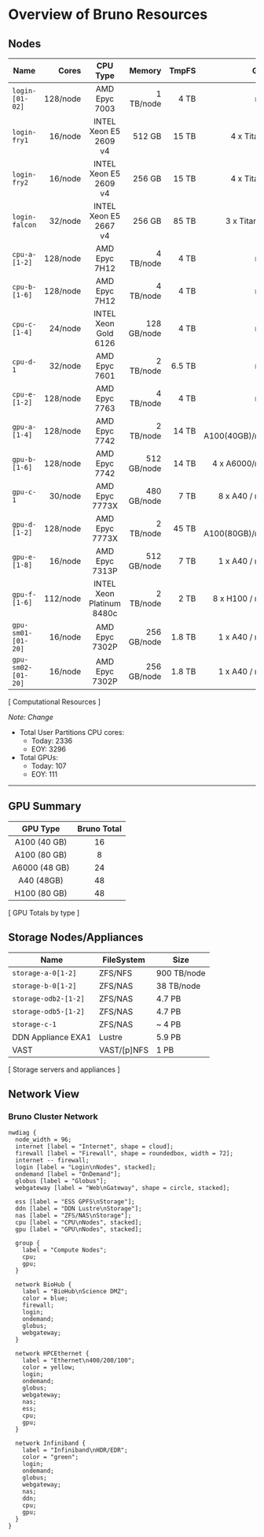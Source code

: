 # Overview of Bruno Resources

## Nodes

| Name              | Cores     | CPU Type | Memory      | TmpFS    | GPUs                | GPU Type |
| ----------------- | --------: | :------: | ----------: | -------: | ------------------: | :------: |
|`login-[01-02]`    |  128/node |  AMD Epyc 7003   | 1 TB/node   | 4 TB     | none                | N/A      |
|`login-fry1`       |  16/node  |  INTEL Xeon E5 2609 v4   | 512 GB      | 15 TB    | 4 x TitanXP         | PCIe     |
|`login-fry2`       |  16/node  |  INTEL Xeon E5 2609 v4   | 256 GB      | 15 TB    | 4 x TitanXP         | PCIe     |
|`login-falcon`     |  32/node  |  INTEL Xeon E5 2667 v4  | 256 GB      | 85 TB    | 3 x TitanRTX        | PCIe     |
|`cpu-a-[1-2]`      |  128/node |  AMD Epyc 7H12   | 4 TB/node   | 4 TB     | none                | N/A      |
|`cpu-b-[1-6]`      |  128/node |  AMD Epyc 7H12   | 4 TB/node   | 4 TB     | none                | N/A      |
|`cpu-c-[1-4]`      |  24/node  |  INTEL Xeon Gold 6126  | 128 GB/node | 4 TB     | none                | N/A      |
|`cpu-d-1`          |  32/node  |  AMD Epyc 7601   | 2 TB/node   | 6.5 TB   | none                | N/A      |
|`cpu-e-[1-2]`      |  128/node |  AMD Epyc 7763   | 4 TB/node   | 4 TB     | none                | N/A      |
|`gpu-a-[1-4]`      |  128/node |  AMD Epyc 7742   | 2 TB/node   | 14 TB    | 4 x A100(40GB)/node | SXM4     |
|`gpu-b-[1-6]`      |  128/node |  AMD Epyc 7742   | 512 GB/node | 14 TB    | 4 x A6000/node      | PCIe     |
|`gpu-c-1`      |  30/node  |  AMD Epyc 7773X   | 480 GB/node | 7 TB     | 8 x A40 / node      | PCIe SLI |
|`gpu-d-[1-2]`      |  128/node |  AMD Epyc 7773X   | 2 TB/node   | 45 TB    | 4 x A100(80GB)/node | SXM4     |
|`gpu-e-[1-8]`      |  16/node  |  AMD Epyc 7313P   | 512 GB/node | 7 TB     | 1 x A40 / node      | PCIe     |
|`gpu-f-[1-6]` |  112/node  |  INTEL Xeon Platinum 8480c   | 2 TB/node | 2 TB   | 8 x H100 / node      | SXM4     |
|`gpu-sm01-[01-20]` |  16/node  |  AMD Epyc 7302P   | 256 GB/node | 1.8 TB   | 1 x A40 / node      | PCIe     |
|`gpu-sm02-[01-20]` |  16/node  |  AMD Epyc 7302P   | 256 GB/node | 1.8 TB   | 1 x A40 / node      | PCIe     |
[ Computational Resources ]

*Note: Change*

* Total User Partitions CPU cores: 
    * Today: 2336
    * EOY: 3296
* Total GPUs: 
    * Today: 107
    * EOY: 111

<hr>

## GPU Summary

| GPU Type       | Bruno Total            |
| :------------: | :--------------------: |
| A100 (40 GB)   | 16                     |
| A100 (80 GB)   | 8                      |
| A6000 (48 GB)  | 24                     |
| A40 (48GB)     | 48                     |
| H100 (80 GB) | 48 |
[ GPU Totals by type ]

## Storage Nodes/Appliances

| Name                 | FileSystem   | Size        |
| -------------------- | ------------ | ----------- |
| `storage-a-0[1-2]`   | ZFS/NFS      | 900 TB/node |
| `storage-b-0[1-2]`   | ZFS/NAS      | 38 TB/node  |
| `storage-odb2-[1-2]` | ZFS/NAS      | 4.7 PB      |
| `storage-odb5-[1-2]` | ZFS/NAS      | 4.7 PB      |
| `storage-c-1`        | ZFS/NAS      | ~ 4 PB      |
| DDN Appliance EXA1   | Lustre       | 5.9 PB      |
| VAST             | VAST/\[p]NFS | 1 PB        |
[ Storage servers and appliances ]

## Network View

### Bruno Cluster Network

```kroki-nwdiag
nwdiag {
  node_width = 96;
  internet [label = "Internet", shape = cloud];
  firewall [label = "Firewall", shape = roundedbox, width = 72];
  internet -- firewall;
  login [label = "Login\nNodes", stacked];
  ondemand [label = "OnDemand"];
  globus [label = "Globus"];
  webgateway [label = "Web\nGateway", shape = circle, stacked];

  ess [label = "ESS GPFS\nStorage"];
  ddn [label = "DDN Lustre\nStorage"];
  nas [label = "ZFS/NAS\nStorage"];
  cpu [label = "CPU\nNodes", stacked];
  gpu [label = "GPU\nNodes", stacked];

  group {
    label = "Compute Nodes";
    cpu;
    gpu;
  }

  network BioHub {
    label = "BioHub\nScience DMZ";
    color = blue;
    firewall;
    login;
    ondemand;
    globus;
    webgateway;
  }

  network HPCEthernet {
    label = "Ethernet\n400/200/100";
    color = yellow;
    login;
    ondemand;
    globus;
    webgateway;
    nas;
    ess;
    cpu;
    gpu;
  }

  network Infiniband {
    label = "Infiniband\nHDR/EDR";
    color = "green";
    login;
    ondemand;
    globus;
    webgateway;
    nas;
    ddn;
    cpu;
    gpu;
  }
}
```

